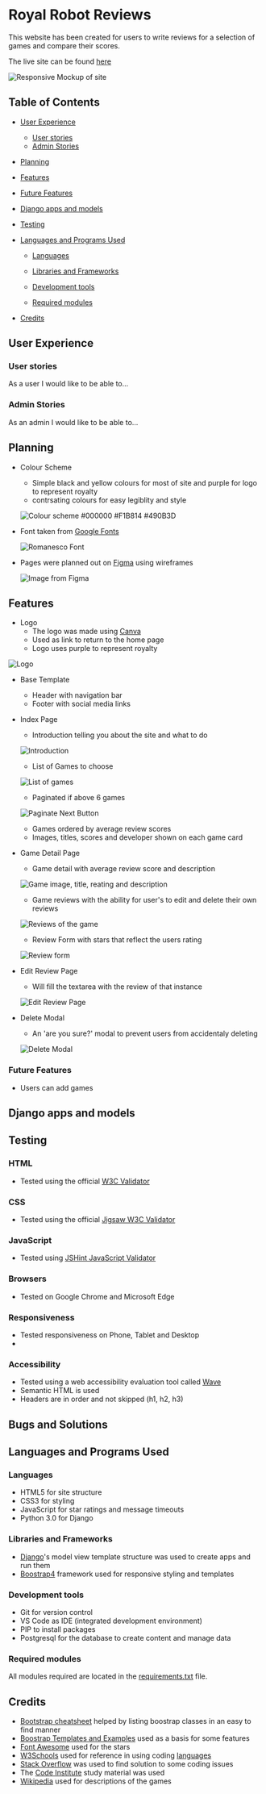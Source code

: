 # Royal Robot Reviews

This website has been created for users to write reviews for a selection of games and compare their scores.

The live site can be found [here](https://royal-robot-reviews.herokuapp.com/)

![Responsive Mockup of site]()

## Table of Contents

* [User Experience](#user-experience)

    * [User stories](#user-stories)
    * [Admin Stories](#admin-stories)

* [Planning](#planning)

* [Features](#features)

* [Future Features](#future-features)

* [Django apps and models](#django-apps-and-models)

* [Testing](#testing)

* [Languages and Programs Used](#languages-and-programs-used)

    * [Languages](#languages)

    * [Libraries and Frameworks](#libraries-and-frameworks)

    * [Development tools](#development-tools)

    * [Required modules](#required-modules)

* [Credits](#credits)

## User Experience

### User stories

As a user I would like to be able to...

### Admin Stories

As an admin I would like to be able to...

## Planning

* Colour Scheme
    * Simple black and yellow colours for most of site and purple for logo to represent royalty
    * contrsating colours for easy legiblity and style

    ![Colour scheme #000000 #F1B814 #490B3D](static/images/colourscheme.png)

* Font taken from [Google Fonts](https://fonts.google.com/)

    ![Romanesco Font](static/images/romanescofont.PNG)

* Pages were planned out on [Figma](https://www.figma.com) using wireframes

    ![Image from Figma]()

## Features

* Logo
    * The logo was made using [Canva](canva.com)
    * Used as link to return to the home page
    * Logo uses purple to represent royalty

![Logo](static/images/logo.png)

* Base Template

    * Header with navigation bar
    * Footer with social media links

* Index Page
    * Introduction telling you about the site and what to do

    ![Introduction](static/images/intro.png)

    * List of Games to choose

    ![List of games](static/images/gamelist.png)

    * Paginated if above 6 games

    ![Paginate Next Button](static/images/pagination.png)
    * Games ordered by average review scores
    * Images, titles, scores and developer shown on each game card



* Game Detail Page

    * Game detail with average review score and description

    ![Game image, title, reating and description](static/images/gamedetail.png)

    * Game reviews with the ability for user's to edit and delete their own reviews

    ![Reviews of the game](static/images/reviews.png)

    * Review Form with stars that reflect the users rating

    ![Review form](static/images/review-form.png)

* Edit Review Page

    * Will fill the textarea with the review of that instance

    ![Edit Review Page](static/images/edit-review.png)

* Delete Modal

    * An 'are you sure?' modal to prevent users from accidentaly deleting

    ![Delete Modal](static/images/delete-modal.png)

### Future Features

* Users can add games

## Django apps and models

## Testing

### HTML

* Tested using the official [W3C Validator](https://validator.w3.org/nu/?doc=https%3A%2F%2Froyal-robot-reviews.herokuapp.com%2F)

### CSS

* Tested using the official [Jigsaw W3C Validator](https://jigsaw.w3.org/css-validator/validator)

### JavaScript

* Tested using [JSHint JavaScript Validator](https://jshint.com/)

### Browsers

* Tested on Google Chrome and Microsoft Edge

### Responsiveness

* Tested responsiveness on Phone, Tablet and Desktop
*

### Accessibility

* Tested using a web accessibility evaluation tool called [Wave](https://wave.webaim.org/)
* Semantic HTML is used
* Headers are in order and not skipped (h1, h2, h3)

## Bugs and Solutions



## Languages and Programs Used

### Languages

* HTML5 for site structure
* CSS3 for styling
* JavaScript for star ratings and message timeouts
* Python 3.0 for Django

### Libraries and Frameworks

* [Django](https://www.djangoproject.com/)'s model view template structure was used to create apps and run them
* [Boostrap4](https://getbootstrap.com/docs/4.5/getting-started/introduction/) framework used for responsive styling and templates

### Development tools
* Git for version control
* VS Code as IDE (integrated development environment)
* PIP to install packages
* Postgresql for the database to create content and manage data

### Required modules

All modules required are located in the [requirements.txt](requirements.txt) file.

## Credits

* [Bootstrap cheatsheet](https://hackerthemes.com/bootstrap-cheatsheet/) helped by listing boostrap classes in an easy to find manner
* [Boostrap Templates and Examples](https://getbootstrap.com/docs/5.1/examples/) used as a basis for some features
* [Font Awesome](https://fontawesome.com/) used for the stars
* [W3Schools](https://www.w3schools.com/) used for reference in using coding [languages](#languages)
* [Stack Overflow](https://stackoverflow.com/) was used to find solution to some coding issues
* The [Code Institute](https://codeinstitute.net/) study material was used
* [Wikipedia](https://www.wikipedia.org/) used for descriptions of the games